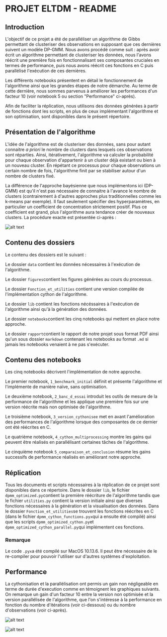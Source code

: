 # PROJET ELTDM - README


## Introduction

L'objectif de ce projet a été de paralléliser un algorithme de Gibbs permettant de clusteriser des observations en supposant que ces dernières suivent un modèle DP-GMM. Nous avons procédé comme suit : après avoir écrit un algorithme permettant de clusteriser les données, nous l'avons réécrit une première fois en fonctionnalisant ses composantes cruciales en termes de performance, puis nous avons réécrit ces fonctions en C puis parallélisé l'exécution de ces dernières. 

Les différents notebooks présentent en détail le fonctionnement de l'algorithme ainsi que les grandes étapes de notre démarche.  Au terme de cette dernière, nous sommes parvenus à améliorer les performances d'un facteur 10 (voir notebook 5 ou section "Performance" ci-après).

Afin de faciliter la réplication, nous utilisons des données générées à partir de fonctions dont les scripts, en plus de ceux implémentant l'algorithme et son optimisation, sont disponibles dans le présent répertoire. 

## Présentation de l'algorithme

L'idée de l'algorithme est de clusteriser des données, sans pour autant connaitre <i> a priori </i> le nombre de clusters dans lesquels ces observations sont réparties. Ainsi, itérativement, l'algorithme va calculer la probabilité pour chaque observation d'appartenir à un cluster déjà existant ou bien à un nouveau cluster. En répétant ce processus pour chaque observations un certain nombre de fois, l'algorithme finit par se stabiliser autour d'un nombre de clusters fixé. 

La différence de l'approche bayésienne que nous implémentons ici (DP-GMM) est qu'il n'est pas nécessaire de connaitre à l'avance le nombre de clusters (contrairement à d'autres approches plus traditionnelles comme les k-means par exemple). Il faut seulement spécifier des hyperparamètres, en particulier un coefficient de concentration strictement positif. Plus ce coefficient est grand, plus l'algorithme aura tendance  créer de nouveaux clusters. La procédure exacte est présentée ci-après :

![alt text](https://github.com/hugothimonier/DPMM_optimization/blob/master/figures/algorithm.png)


## Contenu des dossiers

Le contenu des dossiers est le suivant : 

Le dossier ```data``` contient les données nécessaires à l'exécution de l'algorithme. 

Le dossier ```figures```contient les figures générées au cours du processus. 

Le dossier ```Fonction_et_utilities``` contient une version compilée de l'implémentation cython de l'algorithme. 

Le dossier ```lib``` contient les fonctions nécéssaires à l'exécution de l'algorithme ainsi qu'à la génération des données. 

Le dossier ```notebooks```contient les cinq notebooks qui mettent en place notre approche. 

Le dossier ```rapport```contient le rapport de notre projet sous format PDF ainsi qu'un sous dossier ```markdown``` contenant les notebooks au format ```.md``` si jamais les notebooks venaient à ne pas s'exécuter.

## Contenu des notebooks

Les cinq notebooks décrivent l'implémentation de notre approche. 

Le premier notebook, ```1_benchmark_initial``` définit et présente l'algorithme et l'implémente de manière naïve, sans optimisation.

Le deuxième notebook, ```2_banc_d_essai``` introduit les outils de mesure de la performance de l'algorithme et les applique une première fois sur une version réécrite mais non optimisée de l'algorithme.

Le troisième notebook, ```3_version_cythonisee``` met en avant l'amélioration des performances de l'algorithme lorsque des composantes de ce dernier ont été réécrites en C.

Le quatrième notebook, ```4_cython_multiprocessing``` montre les gains qui peuvent être réalisés en parallélisant certaines tâches de l'algorithme.

Le cinquième notebook ```5_comparaison_et_conclusion``` résume les gains successifs de performance réalisés en améliorant notre approche. 

## Réplication

Tous les documents et scripts nécessaires à la réplication de ce projet sont disponibles dans ce répertoire. Dans le dossier ```lib```, le fichier ```dpmm_optimized.py```contient la première réécriture de l'algorithme tandis que le fichier ```utilities.py``` contient la version initiale ainsi que diverses fonctions nécessaires à la génération et la visualisation des données. Dans le dossier ```Fonction_et_utilities```se trouvent les fonctions réécrites en C (dans le fichier ```dpmm_cython_functions.pyx```qui a ensuite été compilé) ainsi que les scripts ```dpmm_optimized_cython.py```et ```dpmm_optimized_cython_parallel.py```qui implémentent ces fonctions. 

### Remarque

Le code ```.pyx```a été compilé sur MacOS 10.13.6. Il peut être nécessaire de le re-compiler pour pouvoir l'utiliser sur d'autres systèmes d'exploitation. 

## Performance

La cythonisation et la parallélisation ont permis un gain non négligeable en terme de durée d'execution comme en témoignent les graphiques suivants. On remarque un gain d'un facteur 10 entre la version non optimisée et la version parallélisée de l'algorithme, que l'on s'intéresse à la performance en fonction du nombre d'itérations (voir ci-dessous) ou du nombre d'observations (voir ci-après).

![alt text](https://github.com/hugothimonier/DPMM_optimization/blob/master/figures/iterations_comparison.png)

![alt text](https://github.com/hugothimonier/DPMM_optimization/blob/master/figures/observations_comparison.png)

